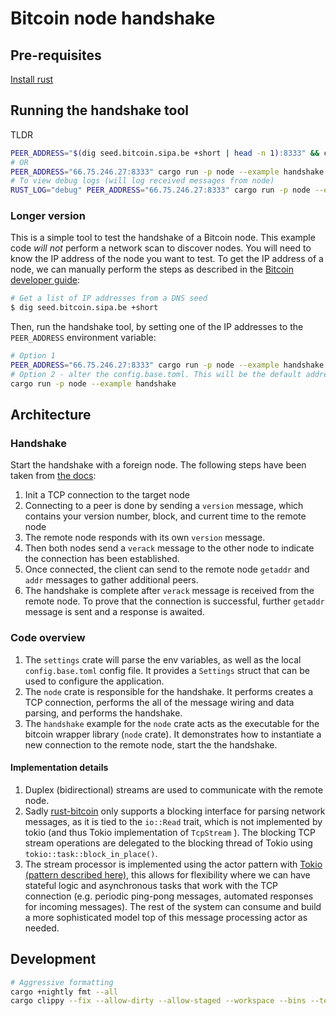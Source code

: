 # Bitcoin node handshake

## Pre-requisites

[Install rust](https://www.rust-lang.org/tools/install)

## Running the handshake tool
TLDR
```bash
PEER_ADDRESS="$(dig seed.bitcoin.sipa.be +short | head -n 1):8333" && cargo run -p node --example handshake
# OR
PEER_ADDRESS="66.75.246.27:8333" cargo run -p node --example handshake
# To view debug logs (will log received messages from node)
RUST_LOG="debug" PEER_ADDRESS="66.75.246.27:8333" cargo run -p node --example handshake
```

### Longer version
This is a simple tool to test the handshake of a Bitcoin node. This example code *will not* perform a network scan to discover nodes. You will need to know the IP address of the node you want to test.
To get the IP address of a node, we can manually perform the steps as described in the [Bitcoin developer guide](https://developer.bitcoin.org/devguide/p2p_network.html):

```bash
# Get a list of IP addresses from a DNS seed
$ dig seed.bitcoin.sipa.be +short
```

Then, run the handshake tool, by setting one of the IP addresses to the `PEER_ADDRESS` environment variable:

```bash
# Option 1
PEER_ADDRESS="66.75.246.27:8333" cargo run -p node --example handshake
# Option 2 - alter the config.base.toml. This will be the default address, but requires a recompilation
cargo run -p node --example handshake
```

## Architecture

### Handshake
Start the handshake with a foreign node. The following steps have been taken from [the docs](https://developer.bitcoin.org/devguide/p2p_network.html#connecting-to-peers):
1. Init a TCP connection to the target node
2. Connecting to a peer is done by sending a `version` message, which contains your version number, block, and current time to the remote node
3. The remote node responds with its own `version` message.
4. Then both nodes send a `verack` message to the other node to indicate the connection has been established.
5. Once connected, the client can send to the remote node `getaddr` and `addr` messages to gather additional peers.
6. The handshake is complete after `verack` message is received from the remote node. To prove that the connection is successful, further `getaddr` message is sent and a response is awaited.

### Code overview
1. The `settings` crate will parse the env variables, as well as the local `config.base.toml` config file. It provides a `Settings` struct that can be used to configure the application.
2. The `node` crate is responsible for the handshake. It performs creates a TCP connection, performs the all of the message wiring and data parsing, and performs the handshake.
3. The `handshake` example for the `node` crate acts as the executable for the bitcoin wrapper library (`node` crate). It demonstrates how to instantiate a new connection to the remote node, start the the handshake.

#### Implementation details
1. Duplex (bidirectional) streams are used to communicate with the remote node.
2. Sadly [rust-bitcoin](https://github.com/rust-bitcoin/rust-bitcoin) only supports a blocking interface for parsing network messages, as it is tied to the `io::Read` trait, which is not implemented by tokio (and thus Tokio implementation of `TcpStream` ). The blocking TCP stream operations are delegated to the blocking thread of Tokio using `tokio::task::block_in_place()`.
3. The stream processor is implemented using the actor pattern with [Tokio (pattern described here)](https://ryhl.io/blog/actors-with-tokio/), this allows for flexibility where we can have stateful logic and asynchronous tasks that work with the TCP connection (e.g. periodic ping-pong messages, automated responses for incoming messages). The rest of the system can consume and build a more sophisticated model top of this message processing actor as needed.


## Development
```bash
# Aggressive formatting
cargo +nightly fmt --all
cargo clippy --fix --allow-dirty --allow-staged --workspace --bins --tests
```
